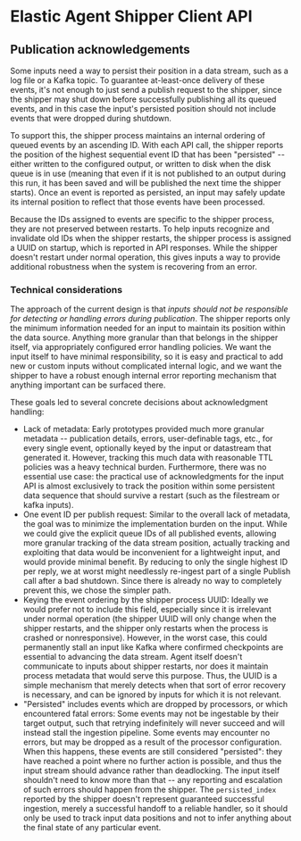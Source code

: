 # Elastic Agent Shipper Client API

## Publication acknowledgements

Some inputs need a way to persist their position in a data stream, such as a log file or a Kafka topic. To guarantee at-least-once delivery of these events, it's not enough to just send a publish request to the shipper, since the shipper may shut down before successfully publishing all its queued events, and in this case the input's persisted position should not include events that were dropped during shutdown.

To support this, the shipper process maintains an internal ordering of queued events by an ascending ID. With each API call, the shipper reports the position of the highest sequential event ID that has been "persisted" -- either written to the configured output, or written to disk when the disk queue is in use (meaning that even if it is not published to an output during this run, it has been saved and will be published the next time the shipper starts). Once an event is reported as persisted, an input may safely update its internal position to reflect that those events have been processed.

Because the IDs assigned to events are specific to the shipper process, they are not preserved between restarts. To help inputs recognize and invalidate old IDs when the shipper restarts, the shipper process is assigned a UUID on startup, which is reported in API responses. While the shipper doesn't restart under normal operation, this gives inputs a way to provide additional robustness when the system is recovering from an error.

### Technical considerations

The approach of the current design is that _inputs should not be responsible for detecting or handling errors during publication_. The shipper reports only the minimum information needed for an input to maintain its position within the data source. Anything more granular than that belongs in the shipper itself, via appropriately configured error handling policies. We want the input itself to have minimal responsibility, so it is easy and practical to add new or custom inputs without complicated internal logic, and we want the shipper to have a robust enough internal error reporting mechanism that anything important can be surfaced there.

These goals led to several concrete decisions about acknowledgment handling:

- Lack of metadata: Early prototypes provided much more granular metadata -- publication details,  errors, user-definable tags, etc., for every single event, optionally keyed by the input or datastream that generated it. However, tracking this much data with reasonable TTL policies was a heavy technical burden. Furthermore, there was no essential use case: the practical use of acknowledgments for the input API is almost exclusively to track the position within some persistent data sequence that should survive a restart (such as the filestream or kafka inputs).
- One event ID per publish request: Similar to the overall lack of metadata, the goal was to minimize the implementation burden on the input. While we could give the explicit queue IDs of all published events, allowing more granular tracking of the data stream position, actually tracking and exploiting that data would be inconvenient for a lightweight input, and would provide minimal benefit. By reducing to only the single highest ID per reply, we at worst might needlessly re-ingest part of a single Publish call after a bad shutdown. Since there is already no way to completely prevent this, we chose the simpler path.
- Keying the event ordering by the shipper process UUID: Ideally we would prefer not to include this field, especially since it is irrelevant under normal operation (the shipper UUID will only change when the shipper restarts, and the shipper only restarts when the process is crashed or nonresponsive). However, in the worst case, this could permanently stall an input like Kafka where confirmed checkpoints are essential to advancing the data stream. Agent itself doesn't communicate to inputs about shipper restarts, nor does it maintain process metadata that would serve this purpose. Thus, the UUID is a simple mechanism that merely detects when that sort of error recovery is necessary, and can be ignored by inputs for which it is not relevant.
- "Persisted" includes events which are dropped by processors, or which encountered fatal errors: Some events may not be ingestable by their target output, such that retrying indefinitely will never succeed and will instead stall the ingestion pipeline. Some events may encounter no errors, but may be dropped as a result of the processor configuration. When this happens, these events are still considered "persisted": they have reached a point where no further action is possible, and thus the input stream should advance rather than deadlocking. The input itself shouldn't need to know more than that -- any reporting and escalation of such errors should happen from the shipper. The `persisted_index` reported by the shipper doesn't represent guaranteed successful ingestion, merely a successful handoff to a reliable handler, so it should only be used to track input data positions and not to infer anything about the final state of any particular event.